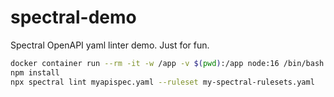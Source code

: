 # spectral-demo

Spectral OpenAPI yaml linter demo. Just for fun.

```bash
docker container run --rm -it -w /app -v $(pwd):/app node:16 /bin/bash
npm install
npx spectral lint myapispec.yaml --ruleset my-spectral-rulesets.yaml
```
